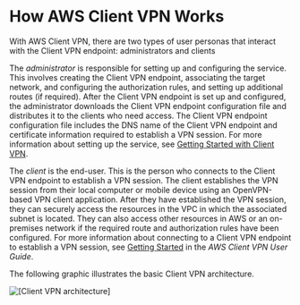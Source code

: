 # How AWS Client VPN Works<a name="how-it-works"></a>

With AWS Client VPN, there are two types of user personas that interact with the Client VPN endpoint: administrators and clients

The *administrator* is responsible for setting up and configuring the service\. This involves creating the Client VPN endpoint, associating the target network, and configuring the authorization rules, and setting up additional routes \(if required\)\. After the Client VPN endpoint is set up and configured, the administrator downloads the Client VPN endpoint configuration file and distributes it to the clients who need access\. The Client VPN endpoint configuration file includes the DNS name of the Client VPN endpoint and certificate information required to establish a VPN session\. For more information about setting up the service, see [Getting Started with Client VPN](cvpn-getting-started.md)\.

The *client* is the end\-user\. This is the person who connects to the Client VPN endpoint to establish a VPN session\. The client establishes the VPN session from their local computer or mobile device using an OpenVPN\-based VPN client application\. After they have established the VPN session, they can securely access the resources in the VPC in which the associated subnet is located\. They can also access other resources in AWS or an on\-premises network if the required route and authorization rules have been configured\. For more information about connecting to a Client VPN endpoint to establish a VPN session, see [Getting Started](https://docs.aws.amazon.com/vpn/latest/clientvpn-user/user-getting-started.html) in the *AWS Client VPN User Guide*\.

The following graphic illustrates the basic Client VPN architecture\.

![\[Client VPN architecture\]](http://docs.aws.amazon.com/vpn/latest/clientvpn-admin/images/architecture.png)